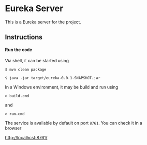 # Eureka Server

This is a Eureka server for the project.

## Instructions

#### Run the code

Via shell, it can be started using

```
$ mvn clean package
```

```
$ java -jar target/eureka-0.0.1-SNAPSHOT.jar
```

In a Windows environment, it may be build and run using 
```
> build.cmd
```
and
```
> run.cmd
```


The service is available by default on port `8761`. You can check it in a browser

[http://localhost:8761/](http://localhost:8761/)

